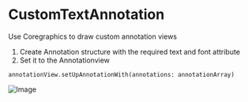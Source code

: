 # CustomTextAnnotation
Use Coregraphics to draw custom annotation views

1. Create Annotation structure with the required text and font attribute
2. Set it to the Annotationview
```
annotationView.setUpAnnotationWith(annotations: annotationArray)
```
![Image](https://user-images.githubusercontent.com/6782228/34317548-692e4c28-e7d7-11e7-8314-3f8b99fa6f3b.png)
